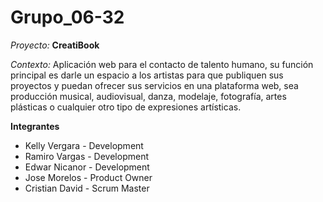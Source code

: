 # Grupo_06-32

*Proyecto:* **CreatiBook**

*Contexto:* Aplicación web para el contacto de talento humano, su función principal es darle un espacio a los artistas para que publiquen sus proyectos y puedan ofrecer
sus servicios en una plataforma web, sea producción musical, audiovisual, danza, modelaje, fotografía, artes plásticas o cualquier otro tipo de expresiones artísticas.

**Integrantes**
- Kelly Vergara - Development
- Ramiro Vargas - Development
- Edwar Nicanor - Development
- Jose Morelos - Product Owner
- Cristian David - Scrum Master